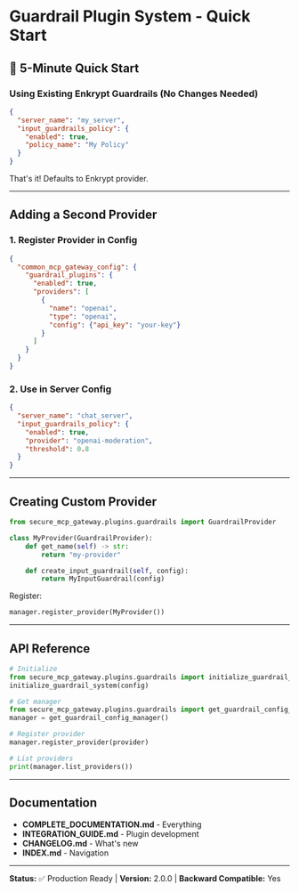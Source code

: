 # Guardrail Plugin System - Quick Start

## 🚀 5-Minute Quick Start

### Using Existing Enkrypt Guardrails (No Changes Needed)

```json
{
  "server_name": "my_server",
  "input_guardrails_policy": {
    "enabled": true,
    "policy_name": "My Policy"
  }
}
```

That's it! Defaults to Enkrypt provider.

---

## Adding a Second Provider

### 1. Register Provider in Config

```json
{
  "common_mcp_gateway_config": {
    "guardrail_plugins": {
      "enabled": true,
      "providers": [
        {
          "name": "openai",
          "type": "openai",
          "config": {"api_key": "your-key"}
        }
      ]
    }
  }
}
```

### 2. Use in Server Config

```json
{
  "server_name": "chat_server",
  "input_guardrails_policy": {
    "enabled": true,
    "provider": "openai-moderation",
    "threshold": 0.8
  }
}
```

---

## Creating Custom Provider

```python
from secure_mcp_gateway.plugins.guardrails import GuardrailProvider

class MyProvider(GuardrailProvider):
    def get_name(self) -> str:
        return "my-provider"

    def create_input_guardrail(self, config):
        return MyInputGuardrail(config)
```

Register:
```python
manager.register_provider(MyProvider())
```

---

## API Reference

```python
# Initialize
from secure_mcp_gateway.plugins.guardrails import initialize_guardrail_system
initialize_guardrail_system(config)

# Get manager
from secure_mcp_gateway.plugins.guardrails import get_guardrail_config_manager
manager = get_guardrail_config_manager()

# Register provider
manager.register_provider(provider)

# List providers
print(manager.list_providers())
```

---

## Documentation

- **COMPLETE_DOCUMENTATION.md** - Everything
- **INTEGRATION_GUIDE.md** - Plugin development
- **CHANGELOG.md** - What's new
- **INDEX.md** - Navigation

---

**Status:** ✅ Production Ready | **Version:** 2.0.0 | **Backward Compatible:** Yes
